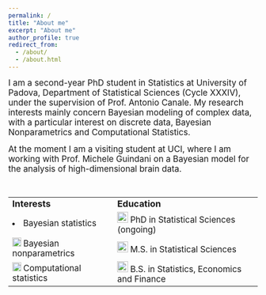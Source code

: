 ```yaml
---
permalink: /
title: "About me"
excerpt: "About me"
author_profile: true
redirect_from: 
  - /about/
  - /about.html
---
```

<font style="font-size:17px">
I am a second-year PhD student in Statistics at University of Padova, Department of Statistical Sciences (Cycle XXXIV), under the supervision of Prof. Antonio Canale. My research interests mainly concern Bayesian modeling of complex data, with a particular interest on discrete data, Bayesian Nonparametrics and Computational Statistics. 
  
<br>
  
At the moment I am a visiting student at UCI, where I am working with Prof. Michele Guindani on a Bayesian model for the analysis of high-dimensional brain data.
</font>

<br>

<table border="0">
 <tr>
    <td><b style="font-size:18px">Interests</b></td>
    <td><b style="font-size:18px">Education</b></td>
 </tr>
   <tr>
 <td><li> <font style="font-size:17px"> Bayesian statistics </font></td>
 <td> <img src="../images/49944.png" width="22">  <font style="font-size:17px">  PhD in Statistical Sciences (ongoing)</font></td>
 </tr>
 <tr>
    <td><img src="../images/index.png" width="18">  <font style="font-size:17px">  Bayesian nonparametrics</font></td>
    <td><img src="../images/49944.png" width="22">  <font style="font-size:17px">  M.S. in Statistical Sciences</font></td>
 </tr>
 <tr>
    <td><img src="../images/index.png" width="18">  <font style="font-size:17px"> Computational statistics </font></td>
    <td><img src="../images/49944.png" width="22">  <font style="font-size:17px"> B.S. in Statistics, Economics and Finance</font></td>
 </tr>
</table>
